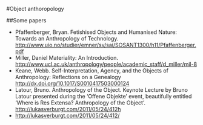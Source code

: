 #Object anthoropology


##Some papers
* Pfaffenberger, Bryan. Fetishised Objects and Humanised Nature: Towards an Anthropology of Technology. http://www.uio.no/studier/emner/sv/sai/SOSANT1300/h11/Pfaffenberger.pdf
* Miller, Daniel Materiality: An Introduction. http://www.ucl.ac.uk/anthropology/people/academic_staff/d_miller/mil-8
* Keane, Webb. Self-Interpretation, Agency, and the Objects of Anthropology: Reflections on a Genealogy http://dx.doi.org/10.1017/S0010417503000124
* Latour, Bruno. Anthropology of the Object. Keynote Lecture by Bruno Latour presented during the ‘Offene Objekte’ event, beautifully entitled ‘Where is Res Extensa?  Anthropology of the Object’. http://lukasverburgt.com/2011/05/24/412h
* http://lukasverburgt.com/2011/05/24/412/
